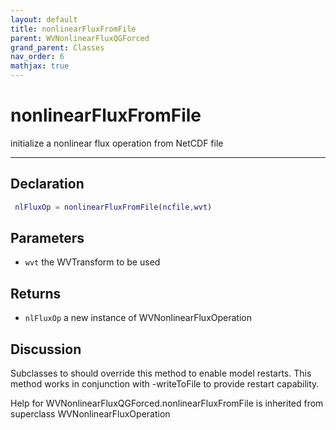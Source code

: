 ```yaml
---
layout: default
title: nonlinearFluxFromFile
parent: WVNonlinearFluxQGForced
grand_parent: Classes
nav_order: 6
mathjax: true
---
```


#  nonlinearFluxFromFile

initialize a nonlinear flux operation from NetCDF file


---

## Declaration
```matlab
 nlFluxOp = nonlinearFluxFromFile(ncfile,wvt)
```
## Parameters
+ `wvt`  the WVTransform to be used

## Returns
+ `nlFluxOp`  a new instance of WVNonlinearFluxOperation

## Discussion

  Subclasses to should override this method to enable model
  restarts. This method works in conjunction with -writeToFile
  to provide restart capability.
 
        
Help for WVNonlinearFluxQGForced.nonlinearFluxFromFile is inherited from superclass WVNonlinearFluxOperation
